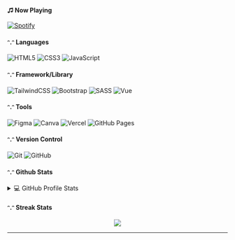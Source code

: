 <br />

<p align="center">
 <a href="https://maviswisanggeni.netlify.app/" target="_blank"><img alt="" src="https://img.shields.io/badge/Portfolio-000?logo=vercel&logoColor=yellow&style=for-the-badge" style="vertical-align:center" /></a>
<a href="https://twitter.com/mebiseuu" target="_blank"><img alt="" src="https://img.shields.io/badge/Twitter-000?logo=Twitter&logoColor=1DA1F2&style=for-the-badge" style="vertical-align:center" /></a>
<a href="https://www.linkedin.com/in/maviswisanggeni/" target="_blank"><img alt="" src="https://img.shields.io/badge/LinkedIn-000?logo=linkedin&logoColor=0A66C2&style=for-the-badge" style="vertical-align:center" /></a></p>

<br />

#### ♫ Now Playing

[![Spotify](https://novatorem-maviswisanggeni.vercel.app/api/spotify?background_color=0D1117)](https://open.spotify.com/playlist/10U7jhB0y0cpt2oCEdnHZm?si=8567d9ae47c841e2)

#### ᵔ.ᵔ Languages
![HTML5](https://img.shields.io/badge/-HTML5-000?style=for-the-badge&logo=html5)
![CSS3](https://img.shields.io/badge/-CSS3-000?style=for-the-badge&logo=css3)
![JavaScript](https://img.shields.io/badge/-JavaScript-000?style=for-the-badge&logo=javascript)
  
#### ᵔ.ᵔ Framework/Library
![TailwindCSS](https://img.shields.io/badge/-TailwindCSS-000?style=for-the-badge&logo=tailwind-css)
![Bootstrap](https://img.shields.io/badge/-Bootstrap-000?style=for-the-badge&logo=bootstrap)
![SASS](https://img.shields.io/badge/-SASS-000?style=for-the-badge&logo=sass)
![Vue](https://img.shields.io/badge/Vue_JS-000?style=for-the-badge&logo=vuedotjs&logoColor=)

#### ᵔ.ᵔ Tools
![Figma](https://img.shields.io/badge/-Figma-000?style=for-the-badge&logo=figma)
![Canva](https://img.shields.io/badge/-Canva-000?style=for-the-badge&logo=canva)
![Vercel](https://img.shields.io/badge/-Vercel-000?style=for-the-badge&logo=vercel)
![GitHub Pages](https://img.shields.io/badge/-GitHub%20Pages-000?style=for-the-badge&logo=github)

#### ᵔ.ᵔ Version Control
![Git](https://img.shields.io/badge/-Git-000?style=for-the-badge&logo=git)
![GitHub](https://img.shields.io/badge/-GitHub-000?style=for-the-badge&logo=github)

#### ᵔ.ᵔ Github Stats
<details> 
  <summary>💻 GitHub Profile Stats</summary>
  <br/>
    <a href="https://github.com/anuraghazra/github-readme-stats"><img alt="Mavis Github Stats" src="https://github-readme-stats.vercel.app/api?username=maviswisanggeni&show_icons=true&hide_border=true&theme=dark&count_private=true&include_all_commits=true&border_radius=20" height="192px"/></a>
  <a href="https://github.com/anuraghazra/github-readme-stats"><img alt="Mavis Top Languages" src="https://github-readme-stats.vercel.app/api/top-langs/?username=maviswisanggeni&show_icons=true&hide_border=true&theme=dark&count_private=true&include_all_commits=true&layout=compact&border_radius=20&langs_count=8"/></a>
  <br/>
</details>

#### ᵔ.ᵔ Streak Stats
<p align="center">
  <img align="center" src="http://github-readme-streak-stats.herokuapp.com?user=maviswisanggeni&theme=dark&hide_border=true&border_radius=20"></img>
</p>

---
